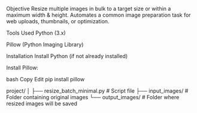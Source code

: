 Objective
Resize multiple images in bulk to a target size or within a maximum width & height. Automates a common image preparation task for web uploads, thumbnails, or optimization.

Tools Used
Python (3.x)

Pillow (Python Imaging Library)

Installation
Install Python (if not already installed)

Install Pillow:

bash
Copy
Edit
pip install pillow

project/
│
├── resize_batch_minimal.py   # Script file
├── input_images/             # Folder containing original images
└── output_images/            # Folder where resized images will be saved

